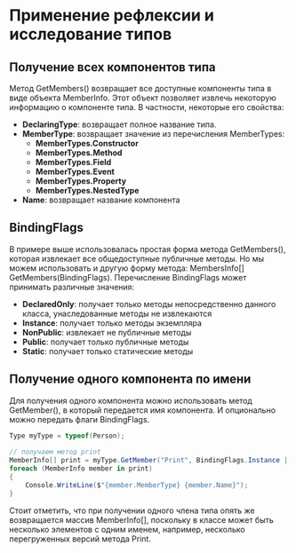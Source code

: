 # Применение рефлексии и исследование типов
## Получение всех компонентов типа
Метод GetMembers() возвращает все доступные компоненты типа в виде объекта MemberInfo. Этот объект позволяет извлечь некоторую информацию о компоненте типа. В частности, некоторые его свойства:
- **DeclaringType**: возвращает полное название типа.
- **MemberType**: возвращает значение из перечисления MemberTypes:
  + **MemberTypes.Constructor**
  + **MemberTypes.Method**
  + **MemberTypes.Field**
  + **MemberTypes.Event**
  + **MemberTypes.Property**
  + **MemberTypes.NestedType**
- **Name**: возвращает название компонента


## BindingFlags
В примере выше использовалась простая форма метода GetMembers(), которая извлекает все общедоступные публичные методы. Но мы можем использовать и другую форму метода: MembersInfo[] GetMembers(BindingFlags). Перечисление BindingFlags может принимать различные значения:
- **DeclaredOnly**: получает только методы непосредственно данного класса, унаследованные методы не извлекаются
- **Instance**: получает только методы экземпляра
- **NonPublic**: извлекает не публичные методы
- **Public**: получает только публичные методы
- **Static**: получает только статические методы

## Получение одного компонента по имени
Для получения одного компонента можно использовать метод GetMember(), в который передается имя компонента. И опционально можно передать флаги BindingFlags.
```C#
Type myType = typeof(Person);
 
// получаем метод print
MemberInfo[] print = myType.GetMember("Print", BindingFlags.Instance | BindingFlags.Public);
foreach (MemberInfo member in print)
{
    Console.WriteLine($"{member.MemberType} {member.Name}");
}
```
Стоит отметить, что при получении одного члена типа опять же возвращается массив MemberInfo[], поскольку в классе может быть несколько элементов с одним именем, например, несколько перегруженных версий метода Print.



